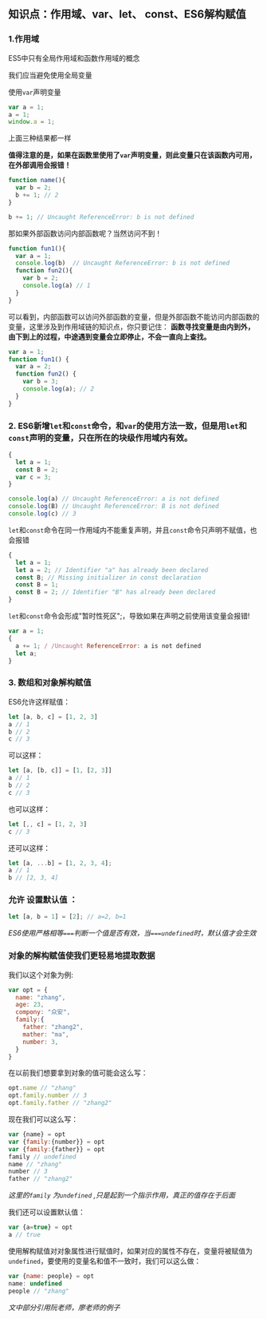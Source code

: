 ## 知识点：作用域、var、let、 const、ES6解构赋值

### 1.作用域

ES5中只有全局作用域和函数作用域的概念

我们应当避免使用全局变量

使用`var`声明变量

```jsx
var a = 1;
a = 1;
window.a = 1;
```

上面三种结果都一样

**值得注意的是，如果在函数里使用了`var`声明变量，则此变量只在该函数内可用，在外部调用会报错！**

```jsx
function name(){
  var b = 2;
  b += 1; // 2
}

b += 1; // Uncaught ReferenceError: b is not defined
```

那如果外部函数访问内部函数呢？当然访问不到！

```jsx
function fun1(){
  var a = 1;
  console.log(b)  // Uncaught ReferenceError: b is not defined
  function fun2(){
    var b = 2;
    console.log(a) // 1
  }
}
```

可以看到，内部函数可以访问外部函数的变量，但是外部函数不能访问内部函数的变量，这里涉及到作用域链的知识点，你只要记住： **函数寻找变量是由内到外，由下到上的过程，中途遇到变量会立即停止，不会一直向上查找。**

```jsx
var a = 1;
function fun1() {
  var a = 2;
  function fun2() {
    var b = 3;
    console.log(a); // 2
  }
}
```

### **2. ES6新增`let`和`const`命令，和`var`的使用方法一致，但是用`let`和`const`声明的变量，只在所在的块级作用域内有效。**

```jsx
{
  let a = 1;
  const B = 2;
  var c = 3;
}

console.log(a) // Uncaught ReferenceError: a is not defined
console.log(B) // Uncaught ReferenceError: B is not defined
console.log(c) // 3
```

`let`和`const`命令在同一作用域内不能重复声明，并且`const`命令只声明不赋值，也会报错

```jsx
{
  let a = 1;
  let a = 2; // Identifier "a" has already been declared
  const B; // Missing initializer in const declaration
  const B = 1;
  const B = 2; // Identifier "B" has already been declared
}
```

`let`和`const`命令会形成"暂时性死区";，导致如果在声明之前使用该变量会报错!

```jsx
var a = 1;
{
  a += 1; / /Uncaught ReferenceError: a is not defined
  let a;
}
```

### 3. 数组和对象解构赋值

ES6允许这样赋值：

```jsx
let [a, b, c] = [1, 2, 3]
a // 1
b // 2
c // 3
```

可以这样：

```jsx
let [a, [b, c]] = [1, [2, 3]]
a // 1
b // 2
c // 3
```

也可以这样：

```jsx
let [,, c] = [1, 2, 3]
c // 3
```

还可以这样：

```jsx
let [a, ...b] = [1, 2, 3, 4];
a // 1
b // [2, 3, 4]
```

### 允许 **设置默认值** ：

```jsx
let [a, b = 1] = [2]; // a=2, b=1
```

*ES6使用严格相等`===`判断一个值是否有效，当`===undefined`时，默认值才会生效*

### 对象的解构赋值使我们更轻易地提取数据

我们以这个对象为例:

```jsx
var opt = {
  name: "zhang",
  age: 23,
  compony: "众安",
  family:{
    father: "zhang2",
    mather: "ma",
    number: 3,
  }
}
```

在以前我们想要拿到对象的值可能会这么写：

```jsx
opt.name // "zhang"
opt.family.number // 3
opt.family.father // "zhang2"
```

现在我们可以这么写：

```jsx
var {name} = opt
var {family:{number}} = opt
var {family:{father}} = opt
family // undefined
name // "zhang"
number // 3
father // "zhang2"
```

*这里的`family` 为`undefined` ,只是起到一个指示作用，真正的值存在于后面*

我们还可以设置默认值：

```jsx
var {a=true} = opt
a // true
```

使用解构赋值对对象属性进行赋值时，如果对应的属性不存在，变量将被赋值为`undefined`，要使用的变量名和值不一致时，我们可以这么做：

```jsx
var {name: people} = opt
name: undefined
people // "zhang"
```

*文中部分引用阮老师，廖老师的例子*